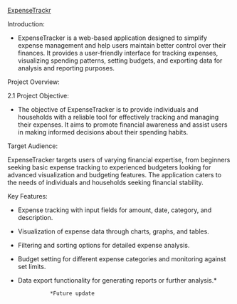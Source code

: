 [ExpenseTrackr](nunusavi.github.io/index.html)

Introduction:
- ExpenseTracker is a web-based application designed to simplify expense management and help users maintain better control over their finances. It provides a user-friendly interface for tracking expenses, visualizing spending patterns, setting budgets, and exporting data for analysis and reporting purposes.

Project Overview:

2.1 Project Objective:

- The objective of ExpenseTracker is to provide individuals and households with a reliable tool for effectively tracking and managing their expenses. It aims to promote financial awareness and assist users in making informed decisions about their spending habits.

Target Audience:

ExpenseTracker targets users of varying financial expertise, from beginners seeking basic expense tracking to experienced budgeters looking for advanced visualization and budgeting features. The application caters to the needs of individuals and households seeking financial stability.

Key Features:
- Expense tracking with input fields for amount, date, category, and description.
- Visualization of expense data through charts, graphs, and tables.
- Filtering and sorting options for detailed expense analysis.
- Budget setting for different expense categories and monitoring against set limits.
- Data export functionality for generating reports or further analysis.*


                *Future update 
